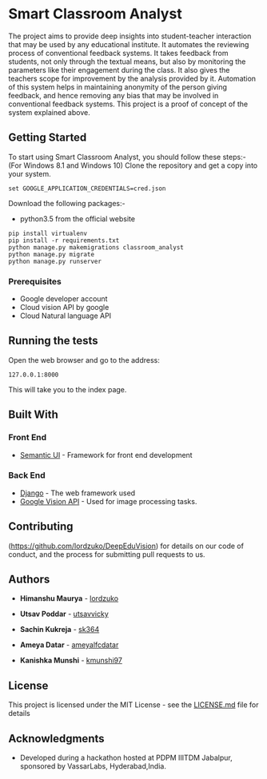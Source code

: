 # Smart Classroom Analyst

The project aims to provide deep insights into student-teacher interaction that may be used by any educational institute. It automates the reviewing process of conventional feedback systems. It takes feedback from students, not only through the textual means, but also by monitoring the parameters like their engagement during the class. It also gives the teachers scope for improvement by the analysis provided by it. Automation of this system helps in maintaining anonymity of the person giving feedback, and hence removing any bias that may be involved in conventional feedback systems.
This project is a proof of concept of the system explained above.

## Getting Started

To start using Smart Classroom Analyst, you should follow these steps:- (For Windows 8.1 and Windows 10)
Clone the repository and get a copy into your system.
``` 
set GOOGLE_APPLICATION_CREDENTIALS=cred.json 
```
Download the following packages:-
* python3.5 from the official website
```
pip install virtualenv
pip install -r requirements.txt
python manage.py makemigrations classroom_analyst
python manage.py migrate
python manage.py runserver
```

### Prerequisites

* Google developer account
* Cloud vision API by google
* Cloud Natural language API

## Running the tests

Open the web browser and go to the address:
```
127.0.0.1:8000
```
This will take you to the index page.

## Built With

### Front End
* [Semantic UI](https://github.com/Semantic-Org/Semantic-UI-Docs/) - Framework for front end development

### Back End
* [Django](https://docs.djangoproject.com/en/1.10/) - The web framework used
* [Google Vision API](https://cloud.google.com/vision/) - Used for image processing tasks.

## Contributing

(https://github.com/lordzuko/DeepEduVision) for details on our code of conduct, and the process for submitting pull requests to us.


## Authors

* **Himanshu Maurya** - [lordzuko](https://github.com/lordzuko/)

* **Utsav Poddar** - [utsavvicky](https://github.com/utsavvicky/)

* **Sachin Kukreja** - [sk364](https://github.com/sk364/)

* **Ameya Datar** - [ameyalfcdatar](https://github.com/ameyalfcdatar/)

* **Kanishka Munshi** - [kmunshi97](https://github.com/kmunshi97/)


## License

This project is licensed under the MIT License - see the [LICENSE.md](LICENSE.md) file for details

## Acknowledgments

* Developed during a hackathon hosted at PDPM IIITDM Jabalpur, sponsored by VassarLabs, Hyderabad,India.

